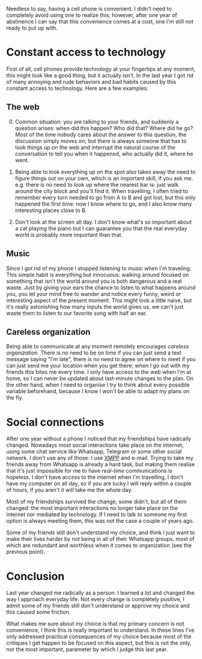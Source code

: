 Needless to say, having a cell phone is convenient. I didn't need to
completely avoid using one to realize this; however, after one year of
abstinence I can say that this convenience comes at a cost, one I'm
still not ready to put up with.

# Constant access to technology

First of all, cell phones provide technology at your fingertips at any
moment, this might look like a good thing, but it actually isn't. In
the last year I got rid of many annoying and rude behaviors and bad
habits caused by this constant access to technology. Here are a few
examples:

## The web

0. Common situation: you are talking to your friends, and suddenly a question arises: when did this happen? Who did that? Where did he go? Most of the time nobody cares about the answer to this question, the discussion simply moves on; but there is always someone that has to look things up on the web and interrupt the natural course of the conversation to tell you when it happened, who actually did it, where he went.

0. Being able to look everything up on the spot also takes away the need to figure things out on your own, which is an important skill, if you ask me. e.g. there is no need to look up where the nearest bar is: just walk around the city block and you'll find it. When travelling, I often tried to remember every turn needed to go from A to B and got lost, but this only happened the first time: now I know where to go, and I also know many interesting places close to B.

0. Don't look at the screen all day. I don't know what's so important about a cat playing the piano but I can guarantee you that the real everyday world is probably more important than that.

## Music

Since I got rid of my phone I stopped listening to music when I'm
traveling. This simple habit is everything but innocuous: walking
around focused on something that isn't the world around you is both
dangerous and a real waste. Just by giving your ears the chance to
listen to what happens around you, you let your mind free to wander
and notice every funny, weird or interesting aspect of the present
moment. This might look a little naive, but it's really astonishing
how many inputs the world gives us, we can't just waste them to
listen to our favorite song with half an ear.

## Careless organization

Being able to communicate at any moment remotely encourages *careless
organization*. There is no need to be on time if you can just send a
text message saying "I'm late", there is no need to agree on where to
meet if you can just send me your location when you get there; when I
go out with my friends this bites me every time. I only have access to
the web when I'm at home, so I can never be updated about last-minute
changes to the plan. On the other hand, when I need to organise I try
to think about every possible variable beforehand, because I know I
won't be able to adapt my plans on the fly.

# Social connections

After one year without a phone I noticed that my friendships have
radically changed. Nowadays most social interactions take place on the
internet, using some chat service like Whatsapp, Telegram or some
other social network. I don't use any of those: I use
[XMPP](https://xmpp.org) and e-mail. Trying to take my friends away
from Whatsapp is already a hard task, but making them realise that
it's just impossible for me to have *real-time* communications is
hopeless. I don't have access to the internet when I'm travelling, I
don't have my computer on all day, so if you are lucky I will reply
within a couple of hours, if you aren't it will take me the whole day.

Most of my friendships survived the change, some didn't, but all of
them changed: the most important interactions no longer take place on
the internet nor mediated by technology. If I need to talk to someone
my first option is always meeting them, this was not the case a couple
of years ago.

Some of my friends still don't understand my choice, and think I just
want to make their lives harder by not being in all of their Whatsapp
groups, most of which are redundant and worthless when it comes to
organization (see the previous point).

# Conclusion

Last year changed me radically as a person: I learned a lot and
changed the way I approach everyday life. Not every change is
completely positive, I admit some of my friends still don't understand
or approve my choice and this caused some friction.

What makes me sure about my choice is that my primary concern is not
convenience, I think this is really important to understand. In these
lines I've only addressed practical consequences of my choice because
most of the critiques I get happen to be focused on this aspect, but
this is not the only, nor the most important, parameter by which I
judge this last year.
